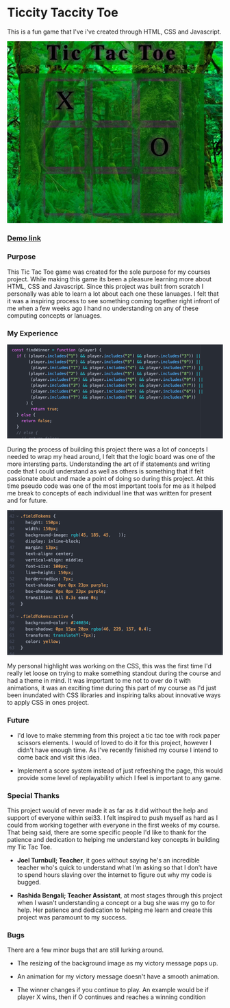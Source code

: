 # Ticcity Taccity Toe

This is a fun game that I've i've created through HTML, CSS and Javascript.

![Introduction image to my tic tac toe](/images/tictactoe.jpg)

### [Demo link](https://harrisonmalouf.github.io/Ticcity-Taccity-Toe/)

### Purpose

This Tic Tac Toe game was created for the sole purpose for my courses project. While making this game its been a pleasure learning more about HTML, CSS and Javascript. Since this project was built from scratch I personally was able to learn a lot about each one these lanuages. I felt that it was a inspiring process to see something coming together right infront of me when a few weeks ago I hand no understanding on any of these computing concepts or lanuages.

### My Experience

![A image of my logic board code](/images/logicboard.png)

During the process of building this project there was a lot of concepts I needed to wrap my head around, I felt that the logic board was one of the more intersting parts. Understanding the art of if statements and writing code that I could understand as well as others is something that if felt passionate about and made a point of doing so during this project. At this time pseudo code was one of the most important tools for me as it helped me break to concepts of each individual line that was written for present and for future.

![Highlight from my CSS code](/images/css.png)

My personal highlight was working on the CSS, this was the first time I'd really let loose on trying to make something standout during the course and had a theme in mind. It was important to me not to over do it with animations, it was an exciting time during this part of my course as I'd just been inundated with CSS libraries and inspiring talks about innovative ways to apply CSS in ones project.

### Future

- I'd love to make stemming from this project a tic tac toe with rock paper scissors elements. I would of loved to do it for this project, however I didn't have enough time. As I've recently finished my course I intend to come back and visit this idea.

- Implement a score system instead of just refreshing the page, this would provide some level of replayability which I feel is important to any game.

### Special Thanks

This project would of never made it as far as it did without the help and support of everyone within sei33. I felt inspired to push myself as hard as I could from working together with everyone in the first weeks of my course. That being said, there are some specific people I'd like to thank for the patience and dedication to helping me understand key concepts in building my Tic Tac Toe.

- **Joel Turnbull; Teacher**, it goes without saying he's an incredible teacher who's quick to understand what I'm asking so that I don't have to spend hours slaving over the internet to figure out why my code is bugged.

- **Rashida Bengali; Teacher Assistant**, at most stages through this project when I wasn't understanding a concept or a bug she was my go to for help. Her patience and dedication to helping me learn and create this project was paramount to my success.

### Bugs

There are a few minor bugs that are still lurking around.

- The resizing of the background image as my victory message pops up.

- An animation for my victory message doesn't have a smooth animation.

- The winner changes if you continue to play. An example would be if player X wins, then if O continues and reaches a winning condition
